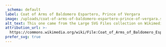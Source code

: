 ```yaml
---
_schema: default
label: Coat of Arms of Baldomero Espartero, Prince of Vergara
image: /uploads/coat-of-arms-of-baldomero-espartero-prince-of-vergara.svg
alt_text: This one came from the Large SVG Files collection on Wikimedia
attribution_url: >-
  https://commons.wikimedia.org/wiki/File:Coat_of_Arms_of_Baldomero_Espartero,_Prince_of_Vergara.svg
prefer_svg: true
---
```

